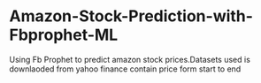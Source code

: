 # Amazon-Stock-Prediction-with-Fbprophet-ML
Using Fb Prophet to predict amazon stock prices.Datasets used is downlaoded from yahoo finance contain price form start to end
